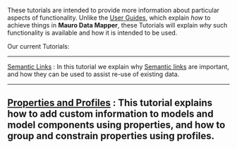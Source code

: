 These tutorials are intended to provide more information about particular aspects of functionality. Unlike the 
[User Guides](../user-guides/index.md), which explain _how_ to achieve things in **Mauro Data Mapper**, these Tutorials will explain _why_ such 
functionality is available and how it is intended to be used.

Our current Tutorials:

---

[Semantic Links](semantic-links.md)
:  In this tutorial we explain why [Semantic links](../glossary/semantic-links/semantic-links.md) are important, and how they can be used to assist re-use of existing data.

---

[Properties and Profiles](properties-profiles.md)
:  This tutorial explains how to add custom information to models and model components using properties, and how to group and constrain properties 
using profiles.
---
   


